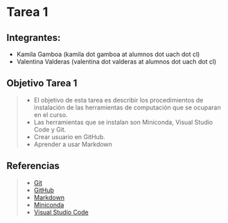 # Tarea 1
## Integrantes:
+ Kamila Gamboa (kamila dot gamboa at alumnos dot uach dot cl)
+ Valentina Valderas (valentina dot valderas at alumnos dot uach dot cl)
## Objetivo Tarea 1
> + El objetivo de esta tarea es describir los procedimientos de instalación de las herramientas de computación que se ocuparan en el curso.
> + Las herramientas que se instalan son Miniconda, Visual Studio Code y Git.
> + Crear usuario en GitHub.
> + Aprender a usar Markdown
## Referencias
> + [Git](https://git-scm.com/)
> + [GitHub](https://github.com/valentinavalderas/Tareas_acus099)
> + [Markdown](https://markdown.es/)
> + [Miniconda](https://docs.anaconda.com/free/miniconda/index.html)
> + [Visual Studio Code](https://code.visualstudio.com/)